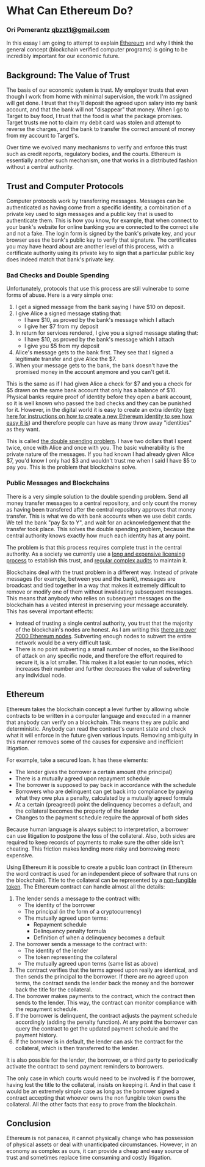 # What Can Ethereum Do?
### Ori Pomerantz qbzzt1@gmail.com 

In this essay I am going to attempt to explain [Ethereum](https://ethereum.org/) and why I think the general concept 
(blockchain verified computer programs) is going to be incredibly important for our economic future.

## Background: The Value of Trust

The basis of our economic system is trust. My employer trusts that even though I work from home with minimal supervision,
the work I'm assigned will get done. I trust that they'll deposit the agreed upon salary into my bank account, and that the
bank will not "disappear" that money. When I go to Target to buy food, I trust that the food is what the package promises. 
Target trusts me not to claim my debit card was stolen and attempt to reverse the charges, and the bank to transfer the correct
amount of money from my account to Target's.

Over time we evolved many mechanisms to verify and enforce this trust such as credit reports, regulatory bodies, and 
the courts. Ethereum is essentially another such mechanism, one that works in a distributed fashion without a central 
authority.


## Trust and Computer Protocols

Computer protocols work by transferring messages. Messages can be authenticated as having come from a specific identity,
a combination of a private key used to sign messages and a public key that is used to authenticate them. This is how you 
know, for example, that when connect to your bank's website for online banking you are connected to the correct site and not 
a fake. The login form is signed by the bank's private key, and your browser uses the bank's public key to verify that 
signature. The certificates you may have heard about are another level of this process, with a certificate authority
using its private key to sign that a particular public key does indeed match that bank's private key.

### Bad Checks and Double Spending

Unfortunately, protocols that use this process are still vulnerabe to some forms of abuse. Here is a very simple one:

1. I get a signed message from the bank saying I have $10 on deposit.
1. I give Alice a signed message stating that:
   - I have $10, as proved by the bank's message which I attach
   - I give her $7 from my deposit
1. In return for services rendered, I give you a signed message stating that:
   - I have $10, as proved by the bank's message which I attach
   - I give you $5 from my deposit
1. Alice's message gets to the bank first. They see that I signed a legitimate transfer and give Alice the $7.
1. When your message gets to the bank, the bank doesn't have the promised money in the account anymore and you can't get it.

This is the same as if I had given Alice a check for $7 and you a check for $5 drawn on the same bank account that only
has a balance of $10. Physical banks require proof of identity before they open a bank account, so it is well known
who passed the bad checks and they can be punished for it. However, in the digital world it is easy to create an extra
identity ([see here for instructions on how to create a new Ethereum identity to see how easy it 
is](https://github.com/qbzzt/etherdocs/blob/master/paper_wallet.md)) and therefore people can have as many 
throw away "identities" as they want.

This is called [the double spending problem](https://www.investopedia.com/terms/d/doublespending.asp). I have two dollars 
that I spent twice, once with Alice and once with you. The basic vulnerability is the private nature of the messages.
If you had known I had already given Alice $7, you'd know I only had $3 and wouldn't trust me when I said I have $5 to pay
you. This is the problem that blockchains solve.


### Public Messages and Blockchains

There is a very simple solution to the double spending problem. Send all money transfer messages to a central repository,
and only count the money as having been transfered after the central repository approves that money transfer. This is what 
we do with bank accounts when we use debit cards. We tell the bank "pay $x to Y", and wait for an acknowledgement
that the transfer took place. This solves the double spending problem, because the central authority knows exactly how much 
each identity has at any point.

The problem is that this process requires complete trust in the central authority. As a society we currently use a
[long and expensive licensing process](https://www.federalreserve.gov/faqs/banking_12779.htm) to establish this trust, and
[regular complex
audits](https://www.occ.gov/publications-and-resources/publications/comptrollers-handbook/files/internal-external-audits/pub-ch-audits.pdf) 
to maintain it.

Blockchains deal with the trust problem in a different way. Instead of private messages (for example, between you
and the bank), messages are broadcast and tied together in a way that makes it extremely difficult to remove or
modify one of them without invalidating subsequent messages. This means that anybody who relies on subsequent messages
on the blockchain has a vested interest in preserving your message accurately. This has several important effects:

* Instead of trusting a single central authority, you trust that the majority of the blockchain's nodes are honest. 
  As I am writing this [there are over 7000 Ethereum nodes](https://www.ethernodes.org/). Subverting enough nodes to 
  subvert the entire network would be a very difficult task.
* There is no point subverting a small number of nodes, so the likelihood of attack on any specific node, and 
  therefore the effort required to secure it, is a lot smaller. This makes it a lot easier to run nodes, which 
  increases their number and further decreases the value of subverting any individual node.
  

## Ethereum

Ethereum takes the blockchain concept a level further by allowing whole contracts to be written in a computer language 
and executed in a manner that anybody can verify on a blockchain. This means they are public and deterministic. Anybody can 
read the contract's current state and check what it will enforce in the future given various inputs. Removing ambiguity 
in this manner removes some of the causes for expensive and inefficient litigation.

For example, take a secured loan. It has these elements:

* The lender gives the borrower a certain amount (the principal)
* There is a mutually agreed upon repayment schedule 
* The borrower is supposed to pay back in accordance with the schedule
* Borrowers who are delinquent can get back into compliance by paying what they owe plus a penalty,
  calculated by a mutually agreed formula
* At a certain (preagreed) point the delinquency becomes a default, and the collateral becomes the property of
  the lender
* Changes to the payment schedule require the approval of both sides

Because human language is always subject to interpretation, a borrower can use litigation to postpone the loss of the 
collateral. Also, both sides are required to keep records of payments to make sure the other side isn't cheating. This 
friction makes lending more risky and borrowing more expensive.

Using Ethereum it is possible to create a public loan contract (in Ethereum the word contract is used for an independent
piece of software that runs on the blockchain). Title to the collateral can be represented by a 
[non-fungible token](https://en.wikipedia.org/wiki/Non-fungible_token). The Ethereum contract can handle almost all 
the details:

1. The lender sends a message to the contract with:
   - The identity of the borrower
   - The principal (in the form of a cryptocurrency)
   - The mutually agreed upon terms:
     - Repayment schedule
     - Delinquency penalty formula
     - Definition of when a delinquency becomes a default
1. The borrower sends a message to the contract with:
    - The identity of the lender
    - The token representing the collateral
    - The mutually agreed upon terms (same list as above)
1. The contract verifies that the terms agreed upon really are identical, and then sends the principal to the 
   borrower. If there are no agreed upon terms, the contract sends the lender back the money and the borrower
   back the title for the collateral.
1. The borrower makes payments to the contract, which the contract then sends to the lender. This way, the
   contract can monitor compliance with the repayment schedule.
1. If the borrower is delinquent, the contract adjusts the payment schedule accordingly (adding the penalty
   function). At any point the borrower can query the contract to get the updated payment schedule and the
   payment history.
1. If the borrower is in default, the lender can ask the contract for the collateral, which is then transferred
   to the lender.
   
It is also possible for the lender, the borrower, or a third party to periodically activate the contract to send 
payment reminders to borrowers.
    
The only case in which courts would need to be involved is if the borrower, having lost the title to the collateral,
insists on keeping it. And in that case it would be an extremely simple case as long as the borrower signed a contract
accepting that whoever owns the non fungible token owns the collateral. All the other facts that easy to prove from
the blockchain.


## Conclusion

Ethereum is not panacea, it cannot physically change who has possession of physical assets or deal with unanticipated
circumstances. However, in an economy as complex as ours, it can provide a cheap and easy source of trust and sometimes
replace time consuming and costly litigation.
